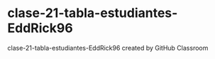 # clase-21-tabla-estudiantes-EddRick96
clase-21-tabla-estudiantes-EddRick96 created by GitHub Classroom
